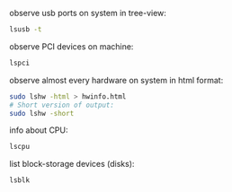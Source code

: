 observe usb ports on system in tree-view:
```bash
lsusb -t
```

observe PCI devices on machine:
```bash
lspci
```

observe almost every hardware on system in html format:
```bash
sudo lshw -html > hwinfo.html
# Short version of output:
sudo lshw -short
```

info about CPU:
```bash
lscpu
```

list block-storage devices (disks):
```bash
lsblk
```